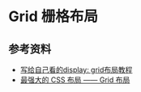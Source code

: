 # Grid 栅格布局







## 参考资料

- [写给自己看的display: grid布局教程](https://www.zhangxinxu.com/wordpress/2018/11/display-grid-css-css3/)
- [最强大的 CSS 布局 —— Grid 布局](https://juejin.cn/post/6854573220306255880)
